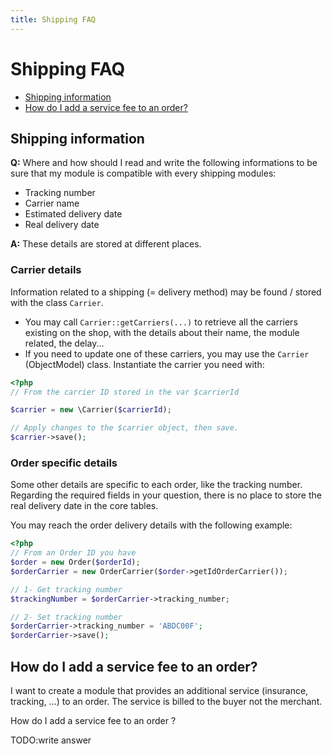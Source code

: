 ```yaml
---
title: Shipping FAQ
---
```


# Shipping FAQ

- [Shipping information](#shipping-information)
- [How do I add a service fee to an order?](#how-do-i-add-a-service-fee-to-an-order?)


## Shipping information

**Q:** Where and how should I read and write the following informations to be sure that my module is compatible with every shipping modules:

- Tracking number
- Carrier name
- Estimated delivery date
- Real delivery date

**A:** These details are stored at different places.

### Carrier details

Information related to a shipping (= delivery method) may be found / stored with the class `Carrier`.
* You may call `Carrier::getCarriers(...)` to retrieve all the carriers existing on the shop, with the details about their name, the module related, the delay...
* If you need to update one of these carriers, you may use the `Carrier` (ObjectModel) class. Instantiate the carrier you need with:

```php
<?php
// From the carrier ID stored in the var $carrierId

$carrier = new \Carrier($carrierId);

// Apply changes to the $carrier object, then save.
$carrier->save();
```

### Order specific details

Some other details are specific to each order, like the tracking number. Regarding the required fields in your question, there is no place to store the real delivery date in the core tables.

You may reach the order delivery details with the following example:

```php
<?php
// From an Order ID you have
$order = new Order($orderId);
$orderCarrier = new OrderCarrier($order->getIdOrderCarrier());

// 1- Get tracking number
$trackingNumber = $orderCarrier->tracking_number;

// 2- Set tracking number
$orderCarrier->tracking_number = 'ABDC00F';
$orderCarrier->save();
```

## How do I add a service fee to an order? 

I want to create a module that provides an additional service (insurance, tracking, …) to an order. The service is billed to the buyer not the merchant.

How do I add a service fee to an order ?

TODO:write answer
